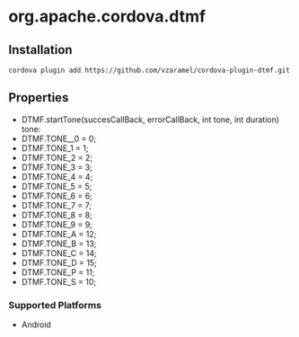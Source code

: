 <!---
    Licensed to the Apache Software Foundation (ASF) under one
    or more contributor license agreements.  See the NOTICE file
    distributed with this work for additional information
    regarding copyright ownership.  The ASF licenses this file
    to you under the Apache License, Version 2.0 (the
    "License"); you may not use this file except in compliance
    with the License.  You may obtain a copy of the License at

      http://www.apache.org/licenses/LICENSE-2.0

    Unless required by applicable law or agreed to in writing,
    software distributed under the License is distributed on an
    "AS IS" BASIS, WITHOUT WARRANTIES OR CONDITIONS OF ANY
    KIND, either express or implied.  See the License for the
    specific language governing permissions and limitations
    under the License.
-->

# org.apache.cordova.dtmf

## Installation

    cordova plugin add https://github.com/vzaramel/cordova-plugin-dtmf.git

## Properties

- DTMF.startTone(succesCallBack, errorCallBack, int tone, int duration)
tone:
 - DTMF.TONE__0 = 0;
 - DTMF.TONE_1 = 1;
 - DTMF.TONE_2 = 2;
 - DTMF.TONE_3 = 3;
 - DTMF.TONE_4 = 4;
 - DTMF.TONE_5 = 5;
 - DTMF.TONE_6 = 6;
 - DTMF.TONE_7 = 7;
 - DTMF.TONE_8 = 8;
 - DTMF.TONE_9 = 9;
 - DTMF.TONE_A = 12;
 - DTMF.TONE_B = 13;
 - DTMF.TONE_C = 14;
 - DTMF.TONE_D = 15;
 - DTMF.TONE_P = 11;
 - DTMF.TONE_S = 10;

### Supported Platforms

- Android
